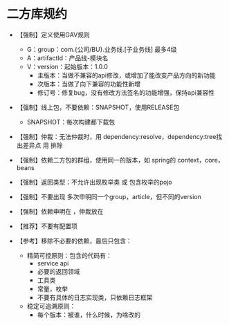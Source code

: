# 二方库规约

- 【强制】定义使用GAV规则
  - G：group：com.{公司/BU}.业务线.[子业务线] 最多4级
  - A：artifactId：产品线-模块名
  - V：version：起始版本：1.0.0
      - 主版本：当做不兼容的api修改，或增加了能改变产品方向的新功能
      - 次版本：当做了向下兼容的功能性新增
      - 修订号：修复bug，没有修改方法签名的功能增强，保持api兼容性

- 【强制】线上包，不要依赖：SNAPSHOT，使用RELEASE包
  - SNAPSHOT：每次构建都下载包

- 【强制】仲裁：无法仲裁时，用 dependency:resolve，dependency:tree找出差异点 用 <excludes> 排除

- 【强制】依赖二方包的群组，使用同一的版本，如 spring的 context，core，beans

- 【强制】返回类型：不允许出现枚举类 或 包含枚举的pojo

- 【强制】不要出现 多次申明同一个group，article，但不同的version

- 【强制】依赖申明在 <dependencies>，仲裁放在<dependencyManagement>

- 【推荐】不要有配置项

- 【参考】移除不必要的依赖，最后只包含：
  - 精简可控原则：包含的代码有：
    - service api
    - 必要的返回领域
    - 工具类
    - 常量，枚举
    - 不要有具体的日志实现类，只依赖日志框架
  - 稳定可追溯原则：
    - 每个版本：被谁，什么时候，为啥改的
